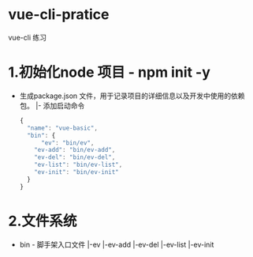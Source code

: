 # vue-cli-pratice
vue-cli 练习

# 1.初始化node 项目 - npm init -y 

- 生成package.json 文件，用于记录项目的详细信息以及开发中使用的依赖包。
  |- 添加启动命令
  ```javascript
  {
    "name": "vue-basic",
    "bin": {
    	"ev": "bin/ev",
      "ev-add": "bin/ev-add",
      "ev-del": "bin/ev-del",
      "ev-list": "bin/ev-list",
      "ev-init": "bin/ev-init"
    }
  }
  ```

# 2.文件系统

- bin - 脚手架入口文件
  |-ev
  |-ev-add
  |-ev-del
  |-ev-list
  |-ev-init